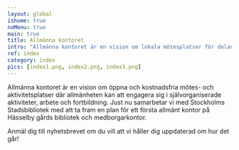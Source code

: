 ```yaml
---
layout: global
ishome: true
noMenu: true
main: true
title: Allmänna kontoret
intro: "Allmänna kontoret är en vision om lokala mötesplatser för delad kunskap"
ref: index
category: index
pics: [index1.png, index2.png, index3.png]
---
```


Allmänna kontoret är en vision om öppna och kostnadsfria mötes- och aktivitetsplatser där allmänheten kan att engagera sig i självorganiserade aktiviteter, arbete och fortbildning. Just nu samarbetar vi med Stockholms Stadsbibliotek med att ta fram en plan för ett första allmänt kontor på Hässelby gårds bibliotek och medborgarkontor. 

Anmäl dig till nyhetsbrevet om du vill att vi håller dig uppdaterad om hur det går!

